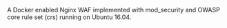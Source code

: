 A Docker enabled Nginx WAF implemented with mod_security and OWASP core rule set (crs) running on Ubuntu 16.04.
